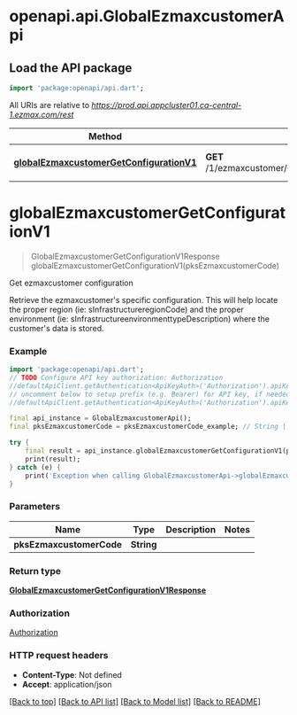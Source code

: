 # openapi.api.GlobalEzmaxcustomerApi

## Load the API package
```dart
import 'package:openapi/api.dart';
```

All URIs are relative to *https://prod.api.appcluster01.ca-central-1.ezmax.com/rest*

Method | HTTP request | Description
------------- | ------------- | -------------
[**globalEzmaxcustomerGetConfigurationV1**](GlobalEzmaxcustomerApi.md#globalezmaxcustomergetconfigurationv1) | **GET** /1/ezmaxcustomer/{pksEzmaxcustomerCode}/getConfiguration | Get ezmaxcustomer configuration


# **globalEzmaxcustomerGetConfigurationV1**
> GlobalEzmaxcustomerGetConfigurationV1Response globalEzmaxcustomerGetConfigurationV1(pksEzmaxcustomerCode)

Get ezmaxcustomer configuration

Retrieve the ezmaxcustomer's specific configuration. This will help locate the proper region (ie: sInfrastructureregionCode) and the proper environment (ie: sInfrastructureenvironmenttypeDescription) where the customer's data is stored.

### Example
```dart
import 'package:openapi/api.dart';
// TODO Configure API key authorization: Authorization
//defaultApiClient.getAuthentication<ApiKeyAuth>('Authorization').apiKey = 'YOUR_API_KEY';
// uncomment below to setup prefix (e.g. Bearer) for API key, if needed
//defaultApiClient.getAuthentication<ApiKeyAuth>('Authorization').apiKeyPrefix = 'Bearer';

final api_instance = GlobalEzmaxcustomerApi();
final pksEzmaxcustomerCode = pksEzmaxcustomerCode_example; // String | 

try {
    final result = api_instance.globalEzmaxcustomerGetConfigurationV1(pksEzmaxcustomerCode);
    print(result);
} catch (e) {
    print('Exception when calling GlobalEzmaxcustomerApi->globalEzmaxcustomerGetConfigurationV1: $e\n');
}
```

### Parameters

Name | Type | Description  | Notes
------------- | ------------- | ------------- | -------------
 **pksEzmaxcustomerCode** | **String**|  | 

### Return type

[**GlobalEzmaxcustomerGetConfigurationV1Response**](GlobalEzmaxcustomerGetConfigurationV1Response.md)

### Authorization

[Authorization](../README.md#Authorization)

### HTTP request headers

 - **Content-Type**: Not defined
 - **Accept**: application/json

[[Back to top]](#) [[Back to API list]](../README.md#documentation-for-api-endpoints) [[Back to Model list]](../README.md#documentation-for-models) [[Back to README]](../README.md)

